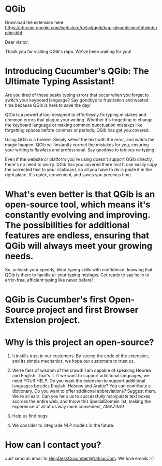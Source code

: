 # QGib
Download the extension here: 
https://chrome.google.com/webstore/detail/qgib/bnpjcjlgomhlmmefdhnlobnpiipjcbhf

Dear visitor,

Thank you for visiting QGib's repo. We've been waiting for you!

# Introducing Cucumber's QGib: The Ultimate Typing Assistant!

Are you tired of those pesky typing errors that occur when you forget to switch your keyboard language? Say goodbye to frustration and wasted time because QGib is here to save the day!

QGib is a powerful tool designed to effortlessly fix typing mistakes and common errors that plague your writing. Whether it's forgetting to change the keyboard language or making common punctuation mistakes like forgetting spaces before commas or periods, QGib has got you covered.

Using QGib is a breeze. Simply select the text with the error, and watch the magic happen. QGib will instantly correct the mistakes for you, ensuring your writing is flawless and professional. Say goodbye to tedious re-typing!

Even if the website or platform you're using doesn't support QGib directly, there's no need to worry. QGib has you covered there too! It can easily copy the corrected text to your clipboard, so all you have to do is paste it in the right place. It's quick, convenient, and saves you precious time.

# What's even better is that QGib is an open-source tool, which means it's constantly evolving and improving. The possibilities for additional features are endless, ensuring that QGib will always meet your growing needs.

So, unleash your speedy, blind typing skills with confidence, knowing that QGib is there to handle all your typing mishaps. Get ready to say hello to error-free, efficient typing like never before!

# QGib is Cucumber's first Open-Source project and first Browser Extension project.

# Why is this project an open-source?

1. It instills trust in our customers. By seeing the code of the extension, and its simple mechanics, we hope our customers to trust us.

2. We're fans of wisdom of the crowd! I am capable of speaking Hebrew and English. That's it. If we want to support additional languages, we need YOUR HELP. Do you want the extension to support additional languages besides English, Hebrew and Arabic? You can contribute a dictionary. Do you want to offer additional abbreviations? Suggest them. We're all ears. Can you help us to successfully manipulate text boxes accross the entire web, and throw this SpecialDomain list, making the experience of all of us way more convenient, AMAZING!

3. Help us find bugs.

3. We consider to integrade NLP models in the future.

# How can I contact you?
Just send an email to HelpDeskCucumber@Yahoo.Com. We love emails :-)

